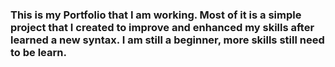 <h3>This is my Portfolio that I am working. Most of it is a simple project that I created to improve and enhanced my skills after learned a new syntax. I am still a beginner, more skills still need to be learn.</h3>
